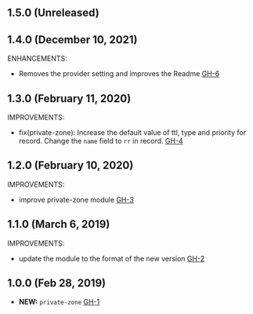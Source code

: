 ## 1.5.0 (Unreleased)
## 1.4.0 (December 10, 2021)

ENHANCEMENTS:

- Removes the provider setting and improves the Readme [GH-6](https://github.com/terraform-alicloud-modules/terraform-alicloud-private-zone/pull/6)

## 1.3.0 (February 11, 2020)

IMPROVEMENTS:

- fix(private-zone): Increase the default value of ttl, type and priority for record. Change the `name` field to `rr` in record. [GH-4]( https://github.com/terraform-alicloud-modules/terraform-alicloud-private-zone/pull/4)


## 1.2.0 (February 10, 2020)

IMPROVEMENTS:

- improve private-zone module [GH-3]( https://github.com/terraform-alicloud-modules/terraform-alicloud-private-zone/pull/3)

## 1.1.0 (March 6, 2019)

IMPROVEMENTS:

- update the module to the format of the new version [GH-2]( https://github.com/terraform-alicloud-modules/terraform-alicloud-private-zone/pull/2)

## 1.0.0 (Feb 28, 2019)
- **NEW:** `private-zone` [GH-1]( https://github.com/terraform-alicloud-modules/terraform-alicloud-private-zone/pull/1)
